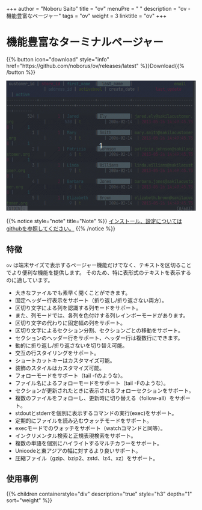 +++
author = "Noboru Saito"
title = "ov"
menuPre = "<i class='fab fa-github'></i> "
description = "ov - 機能豊富なページャー"
tags = "ov"
weight = 3
linktitle = "ov"
+++

# 機能豊富なターミナルページャー

<div id="download">
{{% button icon="download" style="info" href="https://github.com/noborus/ov/releases/latest" %}}Download{{% /button %}}
</div>

[![ov](ov.gif)](https://github.com/noborus/ov)

{{% notice style="note" title="Note" %}}
[<i class="fab fa-github"></i>インストール、設定についてはgithubを参照してください。](https://github.com/noborus/ov)
{{% /notice %}}

## 特徴

`ov` は端末サイズで表示するページャー機能だけでなく、テキストを区切ることでより便利な機能を提供します。
そのため、特に表形式のテキストを表示するのに適しています。

* 大きなファイルでも素早く開くことができます。
* 固定ヘッダー行表示をサポート（折り返し/折り返さない両方）。
* 区切り文字による列を認識する列モードをサポート。
* また、列モードでは、各列を色付けする列レインボーモードがあります。
* 区切り文字の代わりに固定幅の列をサポート。
* 区切り文字によるセクション分割、セクションごとの移動をサポート。
* セクションのヘッダー行をサポート、ヘッダー行は複数行にできます。
* 動的に折り返し/折り返さないを切り替え可能。
* 交互の行スタイリングをサポート。
* ショートカットキーはカスタマイズ可能。
* 装飾のスタイルはカスタマイズ可能。
* フォローモードをサポート（tail -fのような）。
* ファイル名によるフォローモードをサポート（tail -Fのような）。
* セクションが更新されたときに表示されるフォローセクションをサポート。
* 複数のファイルをフォローし、更新時に切り替える（follow-all）をサポート。
* stdoutとstderrを個別に表示するコマンドの実行(exec)をサポート。
* 定期的にファイルを読み込むウォッチモードをサポート。
* execモードでのウォッチをサポート（watchコマンドと同等）。
* インクリメンタル検索と正規表現検索をサポート。
* 複数の単語を個別にハイライトするマルチカラーをサポート。
* Unicodeと東アジアの幅に対するより良いサポート。
* 圧縮ファイル（gzip、bzip2、zstd、lz4、xz）をサポート。

## 使用事例

{{% children containerstyle="div" description="true" style="h3" depth="1" sort="weight" %}}
